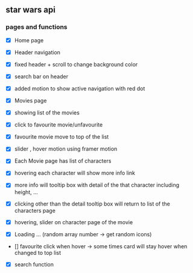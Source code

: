 ## star wars api

### pages and functions

- [x] Home page

- [x] Header navigation
- [x] fixed header + scroll to change background color
- [x] search bar on header
- [x] added motion to show active navigation with red dot

- [x] Movies page
- [x] showing list of the movies
- [x] click to favourite movie/unfavourite
- [x] favourite movie move to top of the list
- [x] slider , hover motion using framer motion

- [x] Each Movie page has list of characters
- [x] hovering each character will show more info link
- [x] more info will tooltip box with detail of the that character including height, ...
- [x] clicking other than the detail tooltip box will return to list of the characters page
- [x] hovering, slider on character page of the movie

- [x] Loading ... (random array number -> get random icons)
- [] favourite click when hover -> some times card will stay hover when changed to top list

- [x] search function
